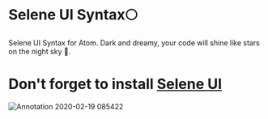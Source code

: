 # Selene UI Syntax🌕

Selene UI Syntax for Atom. Dark and dreamy, your code will shine like stars on the night sky 🌟.<br>
# Don't forget to install [Selene UI](https://atom.io/themes/selene-ui)


![Annotation 2020-02-19 085422](https://user-images.githubusercontent.com/38076644/74857014-ede79b80-52f7-11ea-9349-57ef263ead66.png)
